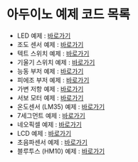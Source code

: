 # 아두이노 예제 코드 목록

- LED 예제 : [바로가기](./LED_example/)
- 조도 센서 예제 : [바로가기](./photo_resistor/)
- 텍트 스위치 예제 : [바로가기](./tact_switch/)
- 기울기 스위치 예제 : [바로가기](./tilt_switch/)
- 능동 부저 예제 : [바로가기](./buzzer_active/)
- 피에조 부저 예제 : [바로가기](./buzzer_piezo/)
- 가변 저항 예제 : [바로가기](./potentiometer/)
- 서보 모터 예제 : [바로가기](./servo_motor/)
- 온도센서 (LM35) 예제 : [바로가기](./lm35_temperature_sensor/)
- 7세그먼트 예제 : [바로가기](./seven_segment/)
- 네오픽셀 예제 : [바로가기](./neoPixel/)
- LCD 예제 : [바로가기](./lcd1602_i2c/)
- 초음파센서 예제 : [바로가기](./ultrasonic_sensor/)
- 블루투스 (HM10) 예제 : [바로가기](./hm10_serial/)

